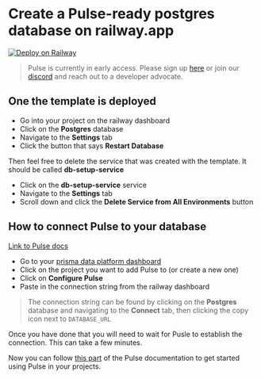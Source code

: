 # Create a Pulse-ready postgres database on railway.app

[![Deploy on Railway](https://railway.app/button.svg)](https://railway.app/template/THgEmX?referralCode=VQ09uv)

> Pulse is currently in early access. Please sign up [here](https://prisma.io/pulse) or join our [discord](https://pris.ly/discord) and reach out to a developer advocate.

## One the template is deployed

-   Go into your project on the railway dashboard
-   Click on the **Postgres** database
-   Navigate to the **Settings** tab
-   Click the button that says **Restart Database**

Then feel free to delete the service that was created with the template. It should be called **db-setup-service**

-   Click on the **db-setup-service** service
-   Navigate to the **Settings** tab
-   Scroll down and click the **Delete Service from All Environments** button

## How to connect Pulse to your database

[Link to Pulse docs](https://prismaio.notion.site/Pulse-documentation-137ca256325d4a22b80b54a89975f059?pvs=25#f241de6db85f42f5a6db7d27efbd73a1)

-   Go to your [prisma data platform dashboard](https://cloudprojects.prisma.io)
-   Click on the project you want to add Pulse to (or create a new one)
-   Click on **Configure Pulse**
-   Paste in the connection string from the railway dashboard

> The connection string can be found by clicking on the **Postgres** database and navigating to the **Connect** tab, then clicking the copy icon next to `DATABASE_URL`

Once you have done that you will need to wait for Pusle to establish the connection. This can take a few minutes.

Now you can follow [this part](https://prismaio.notion.site/Pulse-documentation-137ca256325d4a22b80b54a89975f059#e8420b42cfd24b94aa6848a2c4993855) of the Pulse documentation to get started using Pulse in your projects.
